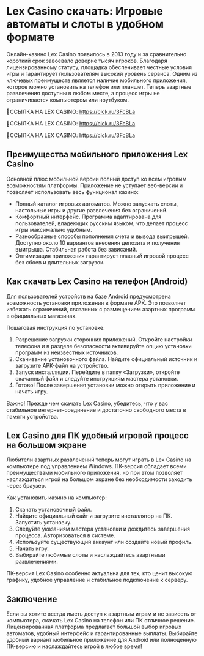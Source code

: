 # Lex Casino скачать: Игровые автоматы и слоты в удобном формате

Онлайн-казино Lex Casino появилось в 2013 году и за сравнительно короткий срок завоевало доверие тысяч игроков. Благодаря лицензированному статусу, площадка обеспечивает честные условия игры и гарантирует пользователям высокий уровень сервиса. Одним из ключевых преимуществ является наличие мобильного приложения, которое можно установить на телефон или планшет. Теперь азартные развлечения доступны в любом месте, а процесс игры не ограничивается компьютером или ноутбуком.

🔗ССЫЛКА НА LEX CASINO: https://clck.ru/3FcBLa

🔗ССЫЛКА НА LEX CASINO: https://clck.ru/3FcBLa

🔗ССЫЛКА НА LEX CASINO: https://clck.ru/3FcBLa

## Преимущества мобильного приложения Lex Casino

Основной плюс мобильной версии полный доступ ко всем игровым возможностям платформы. Приложение не уступает веб-версии и позволяет использовать весь функционал казино:

- Полный каталог игровых автоматов. Можно запускать слоты, настольные игры и другие развлечения без ограничений.
- Комфортный интерфейс. Программа адаптирована для пользователей, владеющих русским языком, что делает процесс игры максимально удобным.
- Разнообразные способы пополнения счета и вывода выигрышей. Доступно около 10 вариантов внесения депозита и получения выигрыша. Стабильная работа без зависаний.
- Оптимизация приложения гарантирует плавный игровой процесс без сбоев и длительных загрузок.

## Как скачать Lex Casino на телефон (Android)

Для пользователей устройств на базе Android предусмотрена возможность установки приложения в формате APK. Это позволяет избежать ограничений, связанных с размещением азартных программ в официальных магазинах.

Пошаговая инструкция по установке:

1. Разрешение загрузки сторонних приложений. Откройте настройки телефона и в разделе безопасности активируйте опцию установки программ из неизвестных источников.
2. Скачивание установочного файла. Найдите официальный источник и загрузите APK-файл на устройство.
3. Запуск инсталляции. Перейдите в папку «Загрузки», откройте скачанный файл и следуйте инструкциям мастера установки.
4. Готово! После завершения установки можно открыть приложение и начать игру.

Важно! Прежде чем скачать Lex Casino, убедитесь, что у вас стабильное интернет-соединение и достаточно свободного места в памяти устройства.

## Lex Casino для ПК удобный игровой процесс на большом экране

Любители азартных развлечений теперь могут играть в Lex Casino на компьютере под управлением Windows. ПК-версия обладает всеми преимуществами мобильного приложения, но при этом позволяет наслаждаться игрой на большом экране без необходимости заходить через браузер.

Как установить казино на компьютер:

1. Скачать установочный файл.
2. Найдите официальный сайт и загрузите инсталлятор на ПК. Запустить установку.
3. Следуйте указаниям мастера установки и дождитесь завершения процесса. Авторизоваться в системе.
4. Используйте существующий аккаунт или создайте новый профиль.
5. Начать игру.
6. Выбирайте любимые слоты и наслаждайтесь азартными развлечениями.

ПК-версия Lex Casino особенно актуальна для тех, кто ценит высокую графику, удобное управление и стабильное подключение к серверу.

## Заключение

Если вы хотите всегда иметь доступ к азартным играм и не зависеть от компьютера, скачать Lex Casino на телефон или ПК отличное решение. Лицензированная платформа предлагает большой выбор игровых автоматов, удобный интерфейс и гарантированные выплаты. Выбирайте удобный вариант мобильное приложение для Android или полноценную ПК-версию и наслаждайтесь игрой в любое время!
